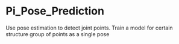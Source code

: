 # Pi_Pose_Prediction
Use pose estimation to detect joint points. Train a model for certain structure group of points as a single pose
